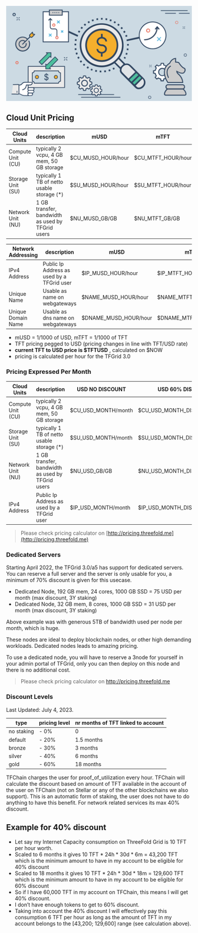 
![](img/tfgrid_pricing.jpg)

## Cloud Unit Pricing

| Cloud Units       | description                                      | mUSD               | mTFT               |
| ----------------- | ------------------------------------------------ | ------------------ | ------------------ |
| Compute Unit (CU) | typically 2 vcpu, 4 GB mem, 50 GB storage        | $CU_MUSD_HOUR/hour | $CU_MTFT_HOUR/hour |
| Storage Unit (SU) | typically 1 TB of netto usable storage (*)       | $SU_MUSD_HOUR/hour | $SU_MTFT_HOUR/hour |
| Network Unit (NU) | 1 GB transfer, bandwidth as used by TFGrid users | $NU_MUSD_GB/GB      | $NU_MTFT_GB/GB    |

| Network Addressing | description                                | mUSD                  | mTFT                  |
| ------------------ | ------------------------------------------ | --------------------- | --------------------- |
| IPv4 Address       | Public Ip Address as used by a TFGrid user | $IP_MUSD_HOUR/hour    | $IP_MTFT_HOUR/hour    |
| Unique Name        | Usable as name on webgateways              | $NAME_MUSD_HOUR/hour  | $NAME_MTFT_HOUR/hour  |
| Unique Domain Name | Usable as dns name on webgateways          | $DNAME_MUSD_HOUR/hour | $DNAME_MTFT_HOUR/hour |

- mUSD = 1/1000 of USD, mTFT = 1/1000 of TFT
- TFT pricing pegged to USD (pricing changes in line with TFT/USD rate)
- **current TFT to USD price is $TFTUSD** , calculated on $NOW
- pricing is calculated per hour for the TFGrid 3.0
<!-- - pricing of capacity of certified farmers is 25% more (x 1.25) (future development) -->

### Pricing Expressed Per Month

| Cloud Units       | description                                      | USD NO DISCOUNT     | USD 60% DISCOUNT             |
| ----------------- | ------------------------------------------------ | ------------------- | ---------------------------- |
| Compute Unit (CU) | typically 2 vcpu, 4 GB mem, 50 GB storage        | $CU_USD_MONTH/month | $CU_USD_MONTH_DISCOUNT/month |
| Storage Unit (SU) | typically 1 TB of netto usable storage (*)       | $SU_USD_MONTH/month | $SU_USD_MONTH_DISCOUNT/month |
| Network Unit (NU) | 1 GB transfer, bandwidth as used by TFGrid users | $NU_USD_GB/GB       | $NU_USD_MONTH_DISCOUNT/GB    |
| IPv4 Address      | Public Ip Address as used by a TFGrid user       | $IP_USD_MONTH/month | $IP_USD_MONTH_DISCOUNT/month |

> Please check pricing calculator on [http://pricing.threefold.me](http://pricing.threefold.me)

### Dedicated Servers

Starting April 2022, the TFGrid 3.0/a5 has support for dedicated servers. You can reserve a full server and the server is only usable for you, a minimum of 70% discount is given for this usecase.

- Dedicated Node, 192 GB mem, 24 cores, 1000 GB SSD = 75 USD per month (max discount, 3Y staking)
- Dedicated Node, 32 GB mem, 8 cores, 1000 GB SSD = 31 USD per month (max discount, 3Y staking)

Above example was with generous 5TB of bandwidth used per node per month, which is huge.

These nodes are ideal to deploy blockchain nodes, or other high demanding workloads. Dedicated nodes leads to amazing pricing.

To use a dedicated node, you will have to reserve a 3node for yourself in your admin portal of TFGrid, only you can then deploy on this node and there is no additional cost.

> Please check pricing calculator on <http://pricing.threefold.me>

### Discount Levels

Last Updated: July 4, 2023.

| type       | pricing level | nr months of TFT linked to account |
| ---------- | ------------- | ---------------------------------- |
| no staking | - 0%          | 0                                  |
| default    | - 20%         | 1.5 months                         |
| bronze     | - 30%         | 3 months                           |
| silver     | - 40%         | 6 months                           |
| gold       | - 60%         | 18 months                          |

TFChain charges the user for proof_of_utilization every hour. TFChain will calculate the discount based on amount of TFT available in the account of the user on TFChain (not on Stellar or any of the other blockchains we also support). This is an automatic form of staking, the user does not have to do anything to have this benefit. For network related services its max 40% discount.

## Example for 40% discount

- Let say my Internet Capacity consumption on ThreeFold Grid is 10 TFT per hour worth.
- Scaled to 6 months it gives 10 TFT * 24h * 30d * 6m = 43,200 TFT which is the minimum amount to have in my account to be eligible for 40% discount
- Scaled to 18 months it gives 10 TFT * 24h * 30d * 18m = 129,600 TFT which is the minimum amount to have in my account to be eligible for 60% discount
- So if I have 60,000 TFT in my account on TFChain, this means I will get 40% discount.
- I don’t have enough tokens to get to 60% discount.
- Taking into account the 40% discount I will effectively pay this consumption 6 TFT per hour as long as the amount of TFT in my account belongs to the [43,200; 129,600] range (see calculation above).
